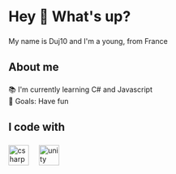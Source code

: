 <h1 align="left">Hey 👋 What's up?</h1>

###

<p align="left">My name is Duj10 and I'm a young, from France</p>

###

<h2 align="left">About me</h2>

###

<p align="left">📚 I'm currently learning C# and Javascript<br>🎯 Goals: Have fun</p>

###

<h2 align="left">I code with</h2>

###

<div align="left">
  <img src="https://cdn.jsdelivr.net/gh/devicons/devicon/icons/csharp/csharp-original.svg" height="40" alt="csharp logo"  />
  <img width="12" />
  <img src="https://cdn.jsdelivr.net/gh/devicons/devicon/icons/unity/unity-original.svg" height="40" alt="unity logo"  />
</div>

###
